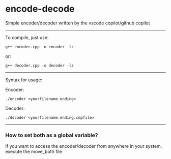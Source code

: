 # encode-decode
Simple encoder/decoder written by the vscode copilot/github copilot

---
To compile, just use:
```
g++ encoder.cpp -o encoder -lz
```

or:
```
g++ decoder.cpp -o decoder -lz
```

---
Syntax for usage:

Encoder:
```
./encoder <yourfilename.ending>
```

Decoder:
```
./decoder <yourfilename.ending.cmpfile>
```

---

### How to set both as a global variable?

If you want to access the encoder/decoder from anywhere in your system, execute the move_both file
